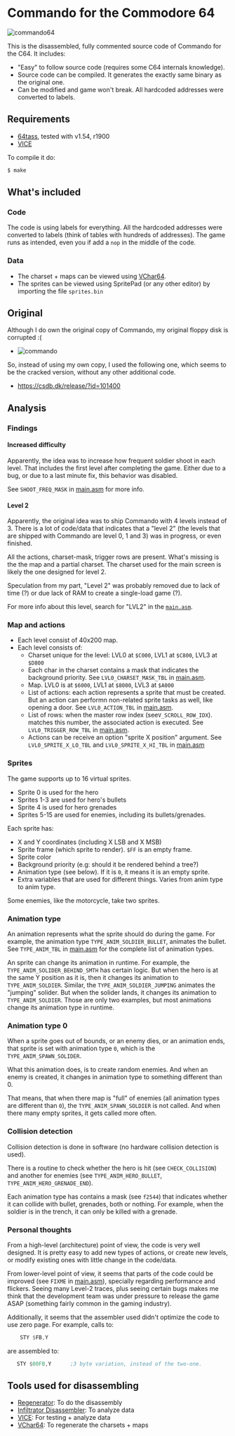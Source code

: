 # Commando for the Commodore 64

![commando64](https://lh3.googleusercontent.com/d8wonEvj2mcU2kp2gstEmZNFVUgZ8mGVxNiBTiHPXLiEC2tcs-aavTmsyoUnwm8oFBaqr7gQrHSuhvFl21gXBMDV7MUQmV7Fh7lefMMZVdd1FsDqGL5WxZ4pGp3PvKMk-ptyT123Glo=-no)

This is the disassembled, fully commented source code of Commando for the C64. It includes:

* "Easy" to follow source code (requires some C64 internals knowledge).
* Source code can be compiled. It generates the exactly same binary as the original one.
* Can be modified and game won't break. All hardcoded addresses were converted
  to labels.

## Requirements

* [64tass][64tass], tested with v1.54, r1900
* [VICE][vice]

[64tass]: http://tass64.sourceforge.net/
[vice]: http://vice-emu.sourceforge.net/

To compile it do:

```sh
$ make
```

## What's included

### Code

The code is using labels for everything. All the hardcoded addresses were
converted to labels (think of tables with hundreds of addresses).
The game runs as intended, even you if add a `nop` in
the middle of the code.

### Data

* The charset + maps can be viewed using [VChar64][vchar64].
* The sprites can be viewed using SpritePad (or any other editor) by importing
  the file `sprites.bin`

[vchar64]: https://gitlab.com/ricardoquesada/vchar64

## Original

Although I do own the original copy of Commando, my original floppy disk is corrupted :(

* ![commando][commando_img]

So, instead of using my own copy, I used the following one, which seems to be
the cracked version, without any other additional code.

* https://csdb.dk/release/?id=101400

[commando_img]: https://lh3.googleusercontent.com/HROp0I73I5q99QCjNyzmAojqRDRfSnvfCyVK_dpfAynzTyems4IcKItHzQk6umfYrzKm3FnJvhTmhlg2kjb1--zfkOQbqsKtpQugIcHdiXtFR2vF6vwZN9Wq_u63nquz9jIXJGz5xwI=-no

## Analysis

### Findings

#### Increased difficulty

Apparently, the idea was to increase how frequent soldier shoot in each level.
That includes the first level after completing the game. Either due to a bug,
or due to a last minute fix, this behavior was disabled.

See `SHOOT_FREQ_MASK` in [main.asm] for more info.

#### Level 2

Apparently, the original idea was to ship Commando with 4 levels instead of 3.
There is a lot of code/data that indicates that a "level 2" (the levels that are
shipped with Commando are level 0, 1 and 3) was in progress, or even finished.

All the actions, charset-mask, trigger rows are present. What's missing is the
the map and a partial charset. The charset used for the main screen is likely
the one designed for level 2.

Speculation from my part, "Level 2" was probably removed due to lack of time
(?) or due lack of RAM to create a single-load game (?).

For more info about this level, search for "LVL2" in the [`main.asm`][main.asm].

[main.asm]: src/main.asm

### Map and actions

* Each level consist of 40x200 map.
* Each level consists of:
  * Charset unique for the level: LVL0 at `$C000`, LVL1 at `$C800`,
    LVL3 at `$D800`
  * Each char in the charset contains a mask that indicates the background
    priority. See `LVL0_CHARSET_MASK_TBL` in [main.asm].
  * Map. LVL0 is at `$6000`, LVL1 at `$8000`, LVL3 at `$A000`
  * List of actions: each action represents a sprite that must be created.
    But an action can performn non-related sprite tasks as well, like opening a
    door. See `LVL0_ACTION_TBL` in [main.asm].
  * List of rows: when the master row index (see`V_SCROLL_ROW_IDX`).
    matches this number, the associated action is executed. See
    `LVL0_TRIGGER_ROW_TBL` in [main.asm].
  * Actions can be receive an option "sprite X position" argument. See
    `LVL0_SPRITE_X_LO_TBL` and `LVL0_SPRITE_X_HI_TBL` in [main.asm]

### Sprites

The game supports up to 16 virtual sprites.

* Sprite 0 is used for the hero
* Sprites 1-3 are used for hero's bullets
* Sprite 4 is used for hero grenades
* Sprites 5-15 are used for enemies, including its bullets/grenades.

Each sprite has:

* X and Y coordinates (including X LSB and X MSB)
* Sprite frame (which sprite to render). `$FF` is an empty frame.
* Sprite color
* Background priority (e.g: should it be rendered behind a tree?)
* Animation type (see below). If it is `0`, it means it is an empty sprite.
* Extra variables that are used for different things. Varies from anim type to
  anim type.

Some enemies, like the motorcycle, take two sprites.

### Animation type

An animation represents what the sprite should do during the game. For example,
the animation type `TYPE_ANIM_SOLDIER_BULLET`, animates the bullet. See
`TYPE_ANIM_TBL` in [main.asm] for the complete list of animation types.

An sprite can change its animation in runtime. For example, the
`TYPE_ANIM_SOLIDER_BEHIND_SMTH` has certain logic. But when the hero is at the
same Y position as it is, then it changes its animation to `TYPE_ANIM_SOLDIER`.
Similar, the `TYPE_ANIM_SOLDIER_JUMPING` animates the "jumping" solider. But
when the solider lands, it changes its animation to `TYPE_ANIM_SOLDIER`. Those
are only two examples, but most animations change its animation type in runtime.

### Animation type 0

When a sprite goes out of bounds, or an enemy dies, or an animation ends, that
sprite is set with animation type `0`, which is the `TYPE_ANIM_SPAWN_SOLIDER`.

What this animation does, is to create random enemies. And when an enemy is
created, it changes in animation type to something different than 0.

That means, that when there map is "full" of enemies (all animation types are
different than `0`), the `TYPE_ANIM_SPAWN_SOLDIER` is not called. And when there
many empty sprites, it gets called more often.

### Collision detection

Collision detection is done in software (no hardware collision detection is
used).

There is a routine to check whether the hero is hit (see `CHECK_COLLISION`) and
another for enemies (see `TYPE_ANIM_HERO_BULLET`, `TYPE_ANIM_HERO_GRENADE_END`).

Each animation type has contains a mask (see `f2544`) that indicates whether it
can collide with bullet, grenades, both or nothing. For example, when the soldier
is in the trench, it can only be killed with a grenade.

### Personal thoughts

From a high-level (architecture) point of view, the code is very well designed.
It is pretty easy to add new types of actions, or create new levels, or modify
existing ones with little change in the code/data.

From lower-level point of view, it seems that parts of the code could be
improved (see `FIXME` in [main.asm]), specially regarding performance and
flickers. Seeing many Level-2 traces, plus seeing certain bugs makes me think
that the development team was under pressure to release the game ASAP (something
fairly common in the gaming industry).

Additionally, it seems that the assembler used didn't optimize the code to use
zero page. For example, calls to:

```asm
    STY $FB,Y
```

are assembled to:

```asm
   STY $00FB,Y      ;3 byte variation, instead of the two-one.
```

## Tools used for disassembling

* [Regenerator][regenerator]: To do the disassembly
* [Infiltrator Disassembler][infiltrator]: To analyze data
* [VICE][vice]: For testing + analyze data
* [VChar64][vchar64]: To regenerate the charsets + maps

[regenerator]: https://csdb.dk/release/?id=149429
[infiltrator]: https://csdb.dk/release/?id=100129
